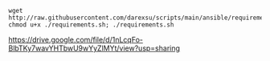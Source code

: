```
wget http://raw.githubusercontent.com/darexsu/scripts/main/ansible/requirements.sh; chmod u+x ./requirements.sh; ./requirements.sh
```
https://drive.google.com/file/d/1nLcqFo-BlbTKy7wavYHTbwU9wYyZlMYt/view?usp=sharing
